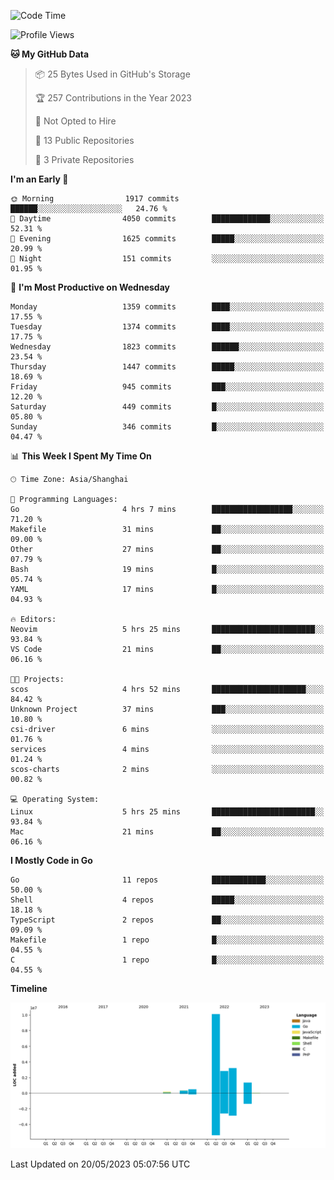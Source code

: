 <!--START_SECTION:waka-->
![Code Time](http://img.shields.io/badge/Code%20Time-7%20hrs%2016%20mins-blue)

![Profile Views](http://img.shields.io/badge/Profile%20Views-3-blue)

**🐱 My GitHub Data** 

> 📦 25 Bytes Used in GitHub's Storage 
 > 
> 🏆 257 Contributions in the Year 2023
 > 
> 🚫 Not Opted to Hire
 > 
> 📜 13 Public Repositories 
 > 
> 🔑 3 Private Repositories 
 > 
**I'm an Early 🐤** 

```text
🌞 Morning                1917 commits        ██████░░░░░░░░░░░░░░░░░░░   24.76 % 
🌆 Daytime                4050 commits        █████████████░░░░░░░░░░░░   52.31 % 
🌃 Evening                1625 commits        █████░░░░░░░░░░░░░░░░░░░░   20.99 % 
🌙 Night                  151 commits         ░░░░░░░░░░░░░░░░░░░░░░░░░   01.95 % 
```
📅 **I'm Most Productive on Wednesday** 

```text
Monday                   1359 commits        ████░░░░░░░░░░░░░░░░░░░░░   17.55 % 
Tuesday                  1374 commits        ████░░░░░░░░░░░░░░░░░░░░░   17.75 % 
Wednesday                1823 commits        ██████░░░░░░░░░░░░░░░░░░░   23.54 % 
Thursday                 1447 commits        █████░░░░░░░░░░░░░░░░░░░░   18.69 % 
Friday                   945 commits         ███░░░░░░░░░░░░░░░░░░░░░░   12.20 % 
Saturday                 449 commits         █░░░░░░░░░░░░░░░░░░░░░░░░   05.80 % 
Sunday                   346 commits         █░░░░░░░░░░░░░░░░░░░░░░░░   04.47 % 
```


📊 **This Week I Spent My Time On** 

```text
🕑︎ Time Zone: Asia/Shanghai

💬 Programming Languages: 
Go                       4 hrs 7 mins        ██████████████████░░░░░░░   71.20 % 
Makefile                 31 mins             ██░░░░░░░░░░░░░░░░░░░░░░░   09.00 % 
Other                    27 mins             ██░░░░░░░░░░░░░░░░░░░░░░░   07.79 % 
Bash                     19 mins             █░░░░░░░░░░░░░░░░░░░░░░░░   05.74 % 
YAML                     17 mins             █░░░░░░░░░░░░░░░░░░░░░░░░   04.93 % 

🔥 Editors: 
Neovim                   5 hrs 25 mins       ███████████████████████░░   93.84 % 
VS Code                  21 mins             ██░░░░░░░░░░░░░░░░░░░░░░░   06.16 % 

🐱‍💻 Projects: 
scos                     4 hrs 52 mins       █████████████████████░░░░   84.42 % 
Unknown Project          37 mins             ███░░░░░░░░░░░░░░░░░░░░░░   10.80 % 
csi-driver               6 mins              ░░░░░░░░░░░░░░░░░░░░░░░░░   01.76 % 
services                 4 mins              ░░░░░░░░░░░░░░░░░░░░░░░░░   01.24 % 
scos-charts              2 mins              ░░░░░░░░░░░░░░░░░░░░░░░░░   00.82 % 

💻 Operating System: 
Linux                    5 hrs 25 mins       ███████████████████████░░   93.84 % 
Mac                      21 mins             ██░░░░░░░░░░░░░░░░░░░░░░░   06.16 % 
```

**I Mostly Code in Go** 

```text
Go                       11 repos            ████████████░░░░░░░░░░░░░   50.00 % 
Shell                    4 repos             █████░░░░░░░░░░░░░░░░░░░░   18.18 % 
TypeScript               2 repos             ██░░░░░░░░░░░░░░░░░░░░░░░   09.09 % 
Makefile                 1 repo              █░░░░░░░░░░░░░░░░░░░░░░░░   04.55 % 
C                        1 repo              █░░░░░░░░░░░░░░░░░░░░░░░░   04.55 % 
```



**Timeline**

![Lines of Code chart](https://raw.githubusercontent.com/cospotato/cospotato/main/assets/bar_graph.png)


 Last Updated on 20/05/2023 05:07:56 UTC
<!--END_SECTION:waka-->
